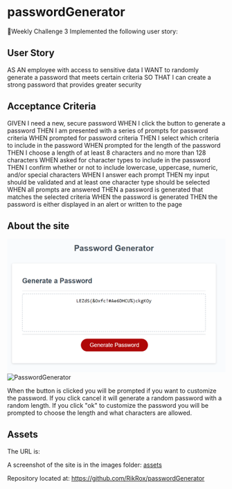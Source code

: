 # passwordGenerator


📖Weekly Challenge 3
Implemented the following user story:


## User Story

AS AN employee with access to sensitive data
I WANT to randomly generate a password that meets certain criteria
SO THAT I can create a strong password that provides greater security



## Acceptance Criteria
GIVEN I need a new, secure password
WHEN I click the button to generate a password
THEN I am presented with a series of prompts for password criteria
WHEN prompted for password criteria
THEN I select which criteria to include in the password
WHEN prompted for the length of the password
THEN I choose a length of at least 8 characters and no more than 128 characters
WHEN asked for character types to include in the password
THEN I confirm whether or not to include lowercase, uppercase, numeric, and/or special characters
WHEN I answer each prompt
THEN my input should be validated and at least one character type should be selected
WHEN all prompts are answered
THEN a password is generated that matches the selected criteria
WHEN the password is generated
THEN the password is either displayed in an alert or written to the page



## About the site

![alt text](./assets/site.PNG)
![PasswordGenerator](/images/github-logo.png)

When the button is clicked you will be prompted if you want to customize the password. If you click cancel it will generate a random password with a random length. If you click "ok" to customize the password you will be prompted to choose the length and what characters are allowed. 


## Assets

The URL is: 

A screenshot of the site is in the images folder: [assets](./assets/images/siteScreenshot.PNG)

Repository located at: https://github.com/RikRox/passwordGenerator
